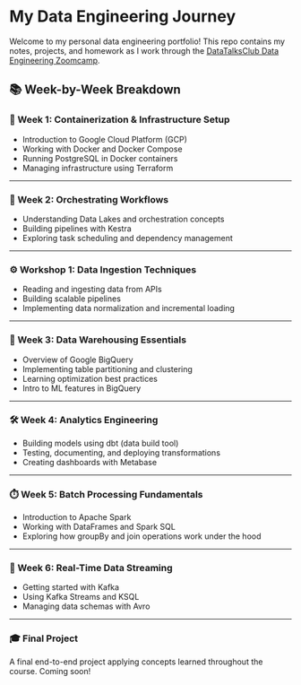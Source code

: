 # My Data Engineering Journey

Welcome to my personal data engineering portfolio! This repo contains my notes, projects, and homework as I work through the [DataTalksClub Data Engineering Zoomcamp](https://github.com/DataTalksClub/data-engineering-zoomcamp/tree/main).

## 📚 Week-by-Week Breakdown

### 🧱 Week 1: Containerization & Infrastructure Setup
- Introduction to Google Cloud Platform (GCP)
- Working with Docker and Docker Compose
- Running PostgreSQL in Docker containers
- Managing infrastructure using Terraform


---

### 🔁 Week 2: Orchestrating Workflows
- Understanding Data Lakes and orchestration concepts
- Building pipelines with Kestra
- Exploring task scheduling and dependency management


---

### ⚙️ Workshop 1: Data Ingestion Techniques
- Reading and ingesting data from APIs
- Building scalable pipelines
- Implementing data normalization and incremental loading


---

### 🏢 Week 3: Data Warehousing Essentials
- Overview of Google BigQuery
- Implementing table partitioning and clustering
- Learning optimization best practices
- Intro to ML features in BigQuery


---

### 🛠️ Week 4: Analytics Engineering
- Building models using dbt (data build tool)
- Testing, documenting, and deploying transformations
- Creating dashboards with Metabase


---

### ⏱️ Week 5: Batch Processing Fundamentals
- Introduction to Apache Spark
- Working with DataFrames and Spark SQL
- Exploring how groupBy and join operations work under the hood


---

### 📡 Week 6: Real-Time Data Streaming
- Getting started with Kafka
- Using Kafka Streams and KSQL
- Managing data schemas with Avro


---

### 🎓 Final Project

A final end-to-end project applying concepts learned throughout the course. Coming soon!